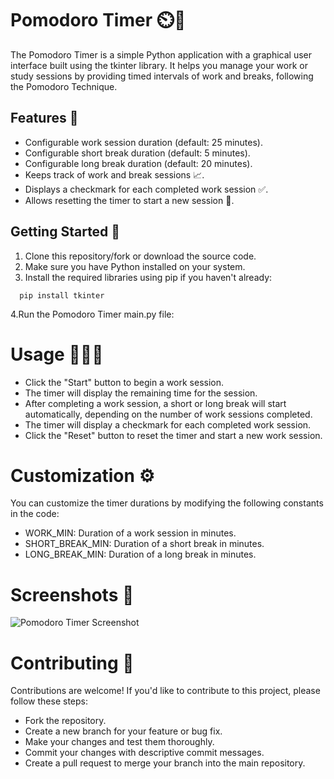 # Pomodoro Timer ⏲️🍅

The Pomodoro Timer is a simple Python application with a graphical user interface built using the tkinter library. It helps you manage your work or study sessions by providing timed intervals of work and breaks, following the Pomodoro Technique.

## Features 🚀

- Configurable work session duration (default: 25 minutes).
- Configurable short break duration (default: 5 minutes).
- Configurable long break duration (default: 20 minutes).
- Keeps track of work and break sessions 📈.
- Displays a checkmark for each completed work session ✅.
- Allows resetting the timer to start a new session 🔄.

## Getting Started 🏁

1. Clone this repository/fork  or download the source code.
2. Make sure you have Python installed on your system.
3. Install the required libraries using pip if you haven't already:
 ```
   pip install tkinter
```
4.Run the Pomodoro Timer main.py file:

# Usage 🧍‍♂️📅
- Click the "Start" button to begin a work session.
- The timer will display the remaining time for the session.
- After completing a work session, a short or long break will start automatically, depending on the number of work sessions completed.
- The timer will display a checkmark for each completed work session.
- Click the "Reset" button to reset the timer and start a new work session.

# Customization ⚙️
You can customize the timer durations by modifying the following constants in the code:

- WORK_MIN: Duration of a work session in minutes.
- SHORT_BREAK_MIN: Duration of a short break in minutes.
- LONG_BREAK_MIN: Duration of a long break in minutes.

# Screenshots 📸
![Pomodoro Timer Screenshot](screenshot.png)

# Contributing 🤝
Contributions are welcome! If you'd like to contribute to this project, please follow these steps:

- Fork the repository.
- Create a new branch for your feature or bug fix.
- Make your changes and test them thoroughly.
- Commit your changes with descriptive commit messages.
- Create a pull request to merge your branch into the main repository.
